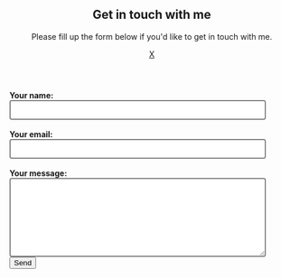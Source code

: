 <div id="modal" class="offmodal">
    <div class="modal-container">
        <header>
         <h2>Get in touch with me</h2>
                <p>Please fill up the form below if you'd like to get in touch with me.</p>
                <span class="close">
                <a href="#">X</a>
                </span>
         </header>
         <div class="modal-body">
              <form action="https://formspree.io/f/mlearnqr"method="POST">
                  <label>
                    <strong>Your name:</strong><br>
                    <input type="text" name="name" style="width:90%;border: 2px solid gray; border-radius: 4px; padding:8px 10px;">
                   </label>
                <br><br>
                <label>
                    <strong>Your email:</strong><br>
                    <input type="email" name="_replyto" style="width:90%;border: 2px solid gray; border-radius: 4px; padding:8px 10px;">
                </label>
                <br><br>
                <label>
                   <strong>Your message:</strong><br>
                   <textarea name="message" rows="8" cols="50"  style="width:90%;border: 2px solid gray; border-radius: 4px; padding:8px 10px;"></textarea>
                </label>
                   <!-- your other form fields go here -->
                <br>
                  <button type="submit">Send</button>
               </form>
            </div>
        </div>
    </div>
